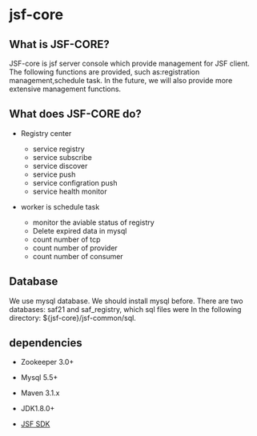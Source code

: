 # jsf-core

## What is JSF-CORE?
   JSF-core is jsf server console which provide management for JSF client. The following functions are provided, such as:registration management,schedule task. In the future, we will also provide more extensive management functions.

## What does JSF-CORE do?

* Registry center
    *  service registry
    *  service subscribe
    *  service discover
    *  service push
    *  service configration push
    *  service health monitor

* worker is schedule task
    * monitor the aviable status of registry
    * Delete expired data in mysql
    * count number of tcp 
    * count number of provider
    * count number of consumer
    
## Database
We use mysql database. We should install mysql before. There are two databases: saf21 and saf_registry, which sql files were In the following directory: ${jsf-core}/jsf-common/sql. 

## dependencies
* Zookeeper 3.0+

* Mysql 5.5+

* Maven 3.1.x

* JDK1.8.0+

* [JSF SDK](https://github.com/tigcode/jsf-sdk)
